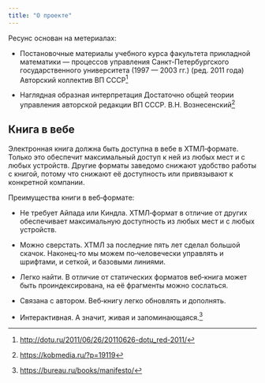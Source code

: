 ```yaml
---
title: "О проекте"
---
```


Ресунс основан на метериалах:
- Постановочные материалы учебного курса факультета прикладной математики — процессов управления Санкт-Петербургского государственного университета (1997 — 2003 гг.) (ред. 2011 года) Авторский коллектив ВП СССР[^1]


[^1]: http://dotu.ru/2011/06/26/20110626-dotu_red-2011/
 
- Наглядная образная интерпретация Достаточно общей теории управления авторской редакции ВП СССР. В.Н. Вознесенский[^2]  


[^2]: https://kobmedia.ru/?p=19119

## Книга в вебе

Электронная книга должна быть доступна в вебе в ХТМЛ‑формате. Только это обеспечит максимальный доступ к ней из любых мест и с любых устройств. Другие форматы заведомо снижают удобство работы с книгой, потому что снижают её доступность или привязывают к конкретной компании.

Преимущества книги в веб‑формате:

- Не требует Айпада или Киндла. ХТМЛ‑формат в отличие от других обеспечивает максимальную доступность из любых мест и с любых устройств.

- Можно сверстать. ХТМЛ за последние пять лет сделал большой скачок. Наконец‑то мы можем по‑человечески управлять и шрифтами, и сеткой, и базовыми линиями.

- Легко найти. В отличие от статических форматов веб‑книга может быть проиндексирована, на её фрагменты можно сослаться.

- Связана с автором. Веб‑книгу легко обновлять и дополнять.

- Интерактивная. А значит, живая и запоминающаяся.[^3]

[^3]: https://bureau.ru/books/manifesto/